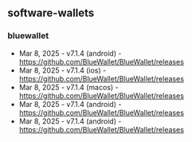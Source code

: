 
## software-wallets
### bluewallet
- Mar 8, 2025 - v7.1.4 (android) - https://github.com/BlueWallet/BlueWallet/releases
- Mar 8, 2025 - v7.1.4 (ios) - https://github.com/BlueWallet/BlueWallet/releases
- Mar 8, 2025 - v7.1.4 (macos) - https://github.com/BlueWallet/BlueWallet/releases
- Mar 8, 2025 - v7.1.4 (android) - https://github.com/BlueWallet/BlueWallet/releases
- Mar 8, 2025 - v7.1.4 (android) - https://github.com/BlueWallet/BlueWallet/releases
